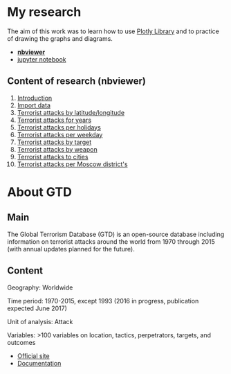 # My research
The aim of this work was to learn how to use [Plotly Library](https://plot.ly/python/) and to practice of drawing the graphs and diagrams.

* **[nbviewer](http://nbviewer.jupyter.org/github/maks-sh/Visualization-of-Global-Terrorism-Database/blob/master/Terror-eng.ipynb)**
* [jupyter notebook](https://github.com/maks-sh/Visualization-of-Global-Terrorism-Database/blob/master/Terror-eng.ipynb)

## Content of research (nbviewer)
1. [Introduction](http://nbviewer.jupyter.org/github/maks-sh/Visualization-of-Global-Terrorism-Database/blob/master/Terror-eng.ipynb#Introduction)
2. [Import data](http://nbviewer.jupyter.org/github/maks-sh/Visualization-of-Global-Terrorism-Database/blob/master/Terror-eng.ipynb#Import-data)
3. [Terrorist attacks by latitude/longitude](http://nbviewer.jupyter.org/github/maks-sh/Visualization-of-Global-Terrorism-Database/blob/master/Terror-eng.ipynb#Terrorist-attacks-by-latitude/longitude)
4. [Terrorist attacks for years](http://nbviewer.jupyter.org/github/maks-sh/Visualization-of-Global-Terrorism-Database/blob/master/Terror-eng.ipynb#Terrorist-attacks-for-years)
5. [Terrorist attacks per holidays](http://nbviewer.jupyter.org/github/maks-sh/Visualization-of-Global-Terrorism-Database/blob/master/Terror-eng.ipynb#Terrorist-attacks-per-holidays)
6. [Terrorist attacks per weekday](http://nbviewer.jupyter.org/github/maks-sh/Visualization-of-Global-Terrorism-Database/blob/master/Terror-eng.ipynb#Terrorist-attacks-per-weekday)
7. [Terrorist attacks by target](http://nbviewer.jupyter.org/github/maks-sh/Visualization-of-Global-Terrorism-Database/blob/master/Terror-eng.ipynb#Terrorist-attacks-by-target)
8. [Terrorist attacks by weapon](http://nbviewer.jupyter.org/github/maks-sh/Visualization-of-Global-Terrorism-Database/blob/master/Terror-eng.ipynb#Terrorist-attacks-by-weapon)
9. [Terrorist attacks to cities](http://nbviewer.jupyter.org/github/maks-sh/Visualization-of-Global-Terrorism-Database/blob/master/Terror-eng.ipynb#Terrorist-attacks-to-cities)
10. [Terrorist attacks per Moscow district's](http://nbviewer.jupyter.org/github/maks-sh/Visualization-of-Global-Terrorism-Database/blob/master/Terror-eng.ipynb#Terrorist-attacks-per-Moscow-district's)

# About GTD
## Main
The Global Terrorism Database (GTD) is an open-source database including information on terrorist attacks around the world from 1970 through 2015 (with annual updates planned for the future).

## Content
Geography: Worldwide

Time period: 1970-2015, except 1993 (2016 in progress, publication expected June 2017)

Unit of analysis: Attack

Variables: >100 variables on location, tactics, perpetrators, targets, and outcomes

* [Official site](http://www.start.umd.edu/gtd/)
* [Documentation](https://github.com/maks-sh/Visualization-of-Global-Terrorism-Database/blob/master/Codebook.pdf)
